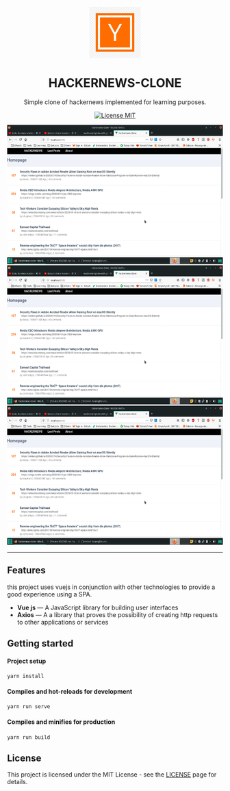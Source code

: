 <h1 align="center">
<br>
  <img src="images/hackernews-logo.jpg" alt="hackernews-logo.jpg" width="120">
<br>
<br>
HACKERNEWS-CLONE
</h1>

<p align="center">Simple clone of hackernews implemented for learning purposes.</p>

<p align="center">
  <a href="https://opensource.org/licenses/MIT">
    <img src="https://img.shields.io/badge/License-MIT-blue.svg" alt="License MIT">
  </a>
</p>

[//]: # (Add your gifs/images here:)
<div align="center">
    <img src="images/print01.png" alt="demo" height="325" width="600">
    <img src="images/print01.png" alt="demo" height="325" width="600">
    <img src="images/print01.png" alt="demo" height="325" width="600">
</div>

<hr />

## Features
[//]: # (Add the features of your project here:)
this project uses vuejs in conjunction with other technologies to provide a good experience using a SPA.
- **Vue js** — A JavaScript library for building user interfaces
- **Axios** — A a library that proves the possibility of creating http requests to other applications or services

## Getting started

#### Project setup
```
yarn install
```

#### Compiles and hot-reloads for development
```
yarn run serve
```

#### Compiles and minifies for production
```
yarn run build
```

## License

This project is licensed under the MIT License - see the [LICENSE](https://opensource.org/licenses/MIT) page for details.